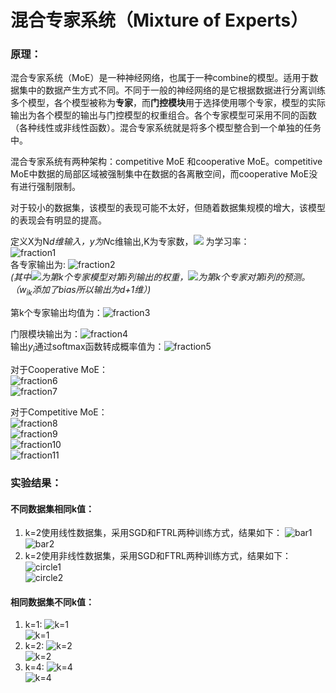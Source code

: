 # 混合专家系统（Mixture of Experts）

### **原理：**
混合专家系统（MoE）是一种神经网络，也属于一种combine的模型。适用于数据集中的数据产生方式不同。不同于一般的神经网络的是它根据数据进行分离训练多个模型，各个模型被称为**专家**，而**门控模块**用于选择使用哪个专家，模型的实际输出为各个模型的输出与门控模型的权重组合。各个专家模型可采用不同的函数（各种线性或非线性函数）。混合专家系统就是将多个模型整合到一个单独的任务中。 <br>

混合专家系统有两种架构：competitive MoE 和cooperative MoE。competitive MoE中数据的局部区域被强制集中在数据的各离散空间，而cooperative MoE没有进行强制限制。<br>

对于较小的数据集，该模型的表现可能不太好，但随着数据集规模的增大，该模型的表现会有明显的提高。

定义X为N*d维输入，y为N*c维输出,K为专家数，![](http://latex.codecogs.com/gif.latex?\\lambda) 为学习率：<br>
![fraction1](https://github.com/ZoeYuhan/machine-learning/blob/master/images/MOE_1.gif?raw=true) <br>
 各专家输出为:   ![fraction2](https://github.com/ZoeYuhan/machine-learning/blob/master/images/MOE_2.gif?raw=true) <br>
*(其中![](http://latex.codecogs.com/gif.latex?\w_{ik})为第k个专家模型对第i列输出的权重，![](http://latex.codecogs.com/gif.latex?\V_{ik})为第k个专家对第i列的预测。（$w_{ik}$添加了bias所以输出为d+1维）)*

第k个专家输出均值为：![fraction3](https://github.com/ZoeYuhan/machine-learning/blob/master/images/MOE_3.gif?raw=true) <br>

门限模块输出为：![fraction4](https://github.com/ZoeYuhan/machine-learning/blob/master/images/MOE_4.gif?raw=true) <br>
输出$y_i$通过softmax函数转成概率值为：![fraction5](https://github.com/ZoeYuhan/machine-learning/blob/master/images/MOE_5.gif?raw=true) <br>

对于Cooperative MoE：<br>
![fraction6](https://github.com/ZoeYuhan/machine-learning/blob/master/images/MOE_6.gif?raw=true) <br>
![fraction7](https://github.com/ZoeYuhan/machine-learning/blob/master/images/moe_7.gif?raw=true) <br>

对于Competitive MoE：<br>
![fraction8](https://github.com/ZoeYuhan/machine-learning/blob/master/images/moe_8.gif?raw=true) <br>
![fraction9](https://github.com/ZoeYuhan/machine-learning/blob/master/images/MOE_9.gif?raw=true) <br>
![fraction10](https://github.com/ZoeYuhan/machine-learning/blob/master/images/moe_10.gif?raw=true) <br>
![fraction11](https://github.com/ZoeYuhan/machine-learning/blob/master/images/moe_11.gif?raw=true) <br>


### **实验结果：**

#### **不同数据集相同k值：**
1. k=2使用线性数据集，采用SGD和FTRL两种训练方式，结果如下：
![bar1](https://github.com/ZoeYuhan/machine-learning/blob/master/images/bat_result1.png?raw=true) <br>
![bar2](https://github.com/ZoeYuhan/machine-learning/blob/master/images/bat_result2.png?raw=true) <br>
2. k=2使用非线性数据集，采用SGD和FTRL两种训练方式，结果如下：
![circle1](https://github.com/ZoeYuhan/machine-learning/blob/master/images/circle_result1.png?raw=true) <br>
![circle2](https://github.com/ZoeYuhan/machine-learning/blob/master/images/circle_result2.png?raw=true) <br>


#### **相同数据集不同k值：**
1. k=1:
![k=1](https://github.com/ZoeYuhan/machine-learning/blob/master/images/circle_k=1_2.png?raw=true) <br>
![k=1](https://github.com/ZoeYuhan/machine-learning/blob/master/images/circle_k=1_1.png?raw=true) <br>
2. k=2:
![k=2](https://github.com/ZoeYuhan/machine-learning/blob/master/images/circle_k=2_1.png?raw=true) <br>
![k=2](https://github.com/ZoeYuhan/machine-learning/blob/master/images/circle_k=2_2.png?raw=true) <br>
3. k=4:
![k=4](https://github.com/ZoeYuhan/machine-learning/blob/master/images/circle_k=4_1.png?raw=true) <br>
![k=4](https://github.com/ZoeYuhan/machine-learning/blob/master/images/circle_k=4_2.png?raw=true) <br>
